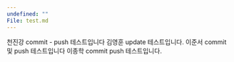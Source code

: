 ```yaml
---
undefined: ""
File: test.md
---
```

천진강 commit - push 테스트입니다
김영훈 update 테스트입니다.
이준서 commit 및 push 테스트입니다
이종학 commit push 테스트입니다.